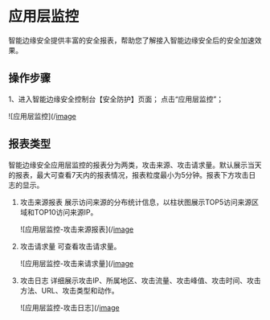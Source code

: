 # 应用层监控

智能边缘安全提供丰富的安全报表，帮助您了解接入智能边缘安全后的安全加速效果。

## 操作步骤

1、进入智能边缘安全控制台【安全防护】页面； 点击“应用层监控”；

![应用层监控](/[image](https://github.com/liangzy3/cn/tree/Intelligent-Edge-Security-1/image/Intelligent-Edge-Security/应用层监控.png)

## 报表类型

智能边缘安全应用层监控的报表分为两类，攻击来源、攻击请求量。默认展示当天的报表，最大可查看7天内的报表情况，报表粒度最小为5分钟。报表下方攻击日志的显示。

1. 攻击来源报表
   展示访问来源的分布统计信息，以柱状图展示TOP5访问来源区域和TOP10访问来源IP。

    ![应用层监控-攻击来源报表](/[image](https://github.com/liangzy3/cn/tree/Intelligent-Edge-Security-1/image/Intelligent-Edge-Security/应用层监控-攻击来源报表.png)

2. 攻击请求量
   可查看攻击请求量。

   ![应用层监控-攻击来请求量](/[image](https://github.com/liangzy3/cn/tree/Intelligent-Edge-Security-1/image/Intelligent-Edge-Security/应用层监控-攻击请求量.png)

3. 攻击日志
   详细展示攻击IP、所属地区、攻击流量、攻击峰值、攻击时间、攻击方法、URL、攻击类型和动作。
   
   ![应用层监控-攻击日志](/[image](https://github.com/liangzy3/cn/tree/Intelligent-Edge-Security-1/image/Intelligent-Edge-Security/应用层监控-攻击日志.png)
